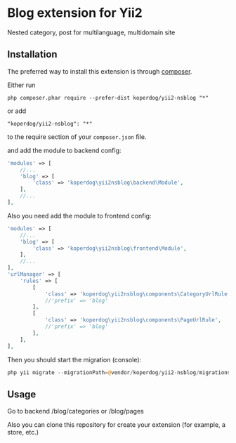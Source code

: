 Blog extension for Yii2
=======
Nested category, post for multilanguage, multidomain site

Installation
------------

The preferred way to install this extension is through [composer](http://getcomposer.org/download/).

Either run

```
php composer.phar require --prefer-dist koperdog/yii2-nsblog "*"
```

or add

```
"koperdog/yii2-nsblog": "*"
```

to the require section of your `composer.json` file.

and add the module to backend config:
```php
'modules' => [
    //...
    'blog' => [
        'class' => 'koperdog\yii2nsblog\backend\Module',
    ],
    //...
],
```
Also you need add the module to frontend config:
```php
'modules' => [
    //...
    'blog' => [
        'class' => 'koperdog\yii2nsblog\frontend\Module',
    ],
    //...
],
'urlManager' => [
    'rules' => [
        [
            'class' => 'koperdog\yii2nsblog\components\CategoryUrlRule',
            //'prefix' => 'blog'
        ],
        [
            'class' => 'koperdog\yii2nsblog\components\PageUrlRule',
            //'prefix' => 'blog'
        ],
    ],
],
```
Then you should start the migration (console):
```php
php yii migrate --migrationPath=@vendor/koperdog/yii2-nsblog/migrations
```

Usage
-----

Go to backend /blog/categories or /blog/pages

Also you can clone this repository for create your extension (for example, a store, etc.)